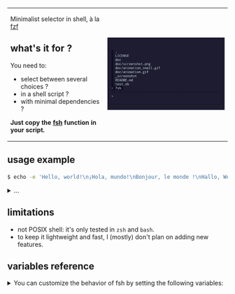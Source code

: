 
<table>
<tr>

<td>

Minimalist selector in shell, à la [fzf](https://github.com/junegunn/fzf)

## what's it for ?

You need to:

- select between several choices ?
- in a shell script ?
- with minimal dependencies ?

**Just copy the [fsh](fsh) function in your script.**

</td>

<td>

[![screenshot](doc/animation_small.gif)](doc/animation.gif)

</td>

</tr>
</table>

## usage example

```bash
$ echo -e 'Hello, world!\n¡Hola, mundo!\nBonjour, le monde !\nHallo, Welt!' | ./fsh
```

<details>
<summary>
...
</summary>


```
Hello, world!
¡Hola, mundo!
Bonjour, le monde !
Hallo, Welt!

> 
```

type your text

```
Hallo, Welt!

> hall
```

Press enter

```
Hallo, Welt!
```

</details>

## limitations

- not POSIX shell: it's only tested in `zsh` and `bash`.
- to keep it lightweight and fast, I (mostly) don't plan on adding new features.


## variables reference

<details>
<summary>You can customize the behavior of fsh by setting the following variables:</summary>

 | Variable | Description | Default value |
 | -------- | ----------- | ------------- |
 | FSH_SELECTOR_COLOR | the color line currently highlighted | 40 |
 | FSH_FRAME_COLOR | the color of the frame | 30 |
 | FSH_PROMPT_COLOR | the color used for the prompt | 34 |
 | FSH_SELECT_COLOR | the color of the sign before the line currently selected  | 31 |
 | FSH_TEST_INPUT | the simulated user input given as a string, one character at a time. if set the script will not read from stdin | "" |
 | FSH_HEADER | a name to display beofre the prompt to give context on what is expected | "" |
 | FSH_VIM_MODE | (not implemented) set this variable to support vim normal mode | "" |
 | FSH_PERF | if this variable is set, will display the time it took to draw the interface | "" |
 | FSH_NO_FUZZY | if this variable is set, will not use fuzzy search, instead will do a pattern match | "" |
 | FSH_SCREENSHOT | if this variable is set, will write a screenshot of the terminal at each iteration and generate an animation at the end | "" |

</details>
